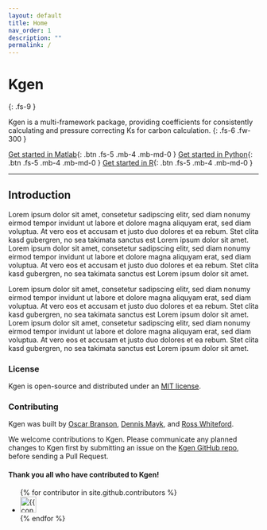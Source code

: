 ```yaml
---
layout: default
title: Home
nav_order: 1
description: ""
permalink: /
---
```


# Kgen
{: .fs-9 }

Kgen is a multi-framework package, providing coefficients for consistently calculating and pressure correcting Ks for carbon calculation.
{: .fs-6 .fw-300 }

[Get started in Matlab](/Matlab/getting-started){: .btn .fs-5 .mb-4 .mb-md-0 } [Get started in Python](Python/getting-started){: .btn .fs-5 .mb-4 .mb-md-0 } [Get started in R](R/getting-started){: .btn .fs-5 .mb-4 .mb-md-0 }

---

## Introduction

Lorem ipsum dolor sit amet, consetetur sadipscing elitr, sed diam nonumy eirmod tempor invidunt ut labore et dolore magna aliquyam erat, sed diam voluptua. At vero eos et accusam et justo duo dolores et ea rebum. Stet clita kasd gubergren, no sea takimata sanctus est Lorem ipsum dolor sit amet. Lorem ipsum dolor sit amet, consetetur sadipscing elitr, sed diam nonumy eirmod tempor invidunt ut labore et dolore magna aliquyam erat, sed diam voluptua. At vero eos et accusam et justo duo dolores et ea rebum. Stet clita kasd gubergren, no sea takimata sanctus est Lorem ipsum dolor sit amet.

Lorem ipsum dolor sit amet, consetetur sadipscing elitr, sed diam nonumy eirmod tempor invidunt ut labore et dolore magna aliquyam erat, sed diam voluptua. At vero eos et accusam et justo duo dolores et ea rebum. Stet clita kasd gubergren, no sea takimata sanctus est Lorem ipsum dolor sit amet. Lorem ipsum dolor sit amet, consetetur sadipscing elitr, sed diam nonumy eirmod tempor invidunt ut labore et dolore magna aliquyam erat, sed diam voluptua. At vero eos et accusam et justo duo dolores et ea rebum. Stet clita kasd gubergren, no sea takimata sanctus est Lorem ipsum dolor sit amet.

### License

Kgen is open-source and distributed under an [MIT license](https://github.com/PalaeoCarb/Kgen/blob/main/LICENSE).

### Contributing

Kgen was built by [Oscar Branson](https://github.com/oscarbranson), [Dennis Mayk](https://github.com/dm807cam), and [Ross Whiteford](https://github.com/rossidae).

We welcome contributions to Kgen. Please communicate any planned changes to Kgen first by submitting an issue on the [Kgen GitHub repo](https://github.com/PalaeoCarb/Kgen/issues/new), before sending a Pull Request.

#### Thank you all who have contributed to Kgen!

<ul class="list-style-none">
{% for contributor in site.github.contributors %}
  <li class="d-inline-block mr-1">
     <a href="{{ contributor.html_url }}"><img src="{{ contributor.avatar_url }}" width="32" height="32" alt="{{ contributor.login }}"/></a>
  </li>
{% endfor %}
</ul>
